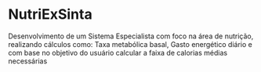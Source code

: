# NutriExSinta
Desenvolvimento de um Sistema Especialista com foco na área de nutrição, realizando cálculos como: Taxa metabólica basal, Gasto energético diário e com base no objetivo do usuário calcular a faixa de calorias médias necessárias 
